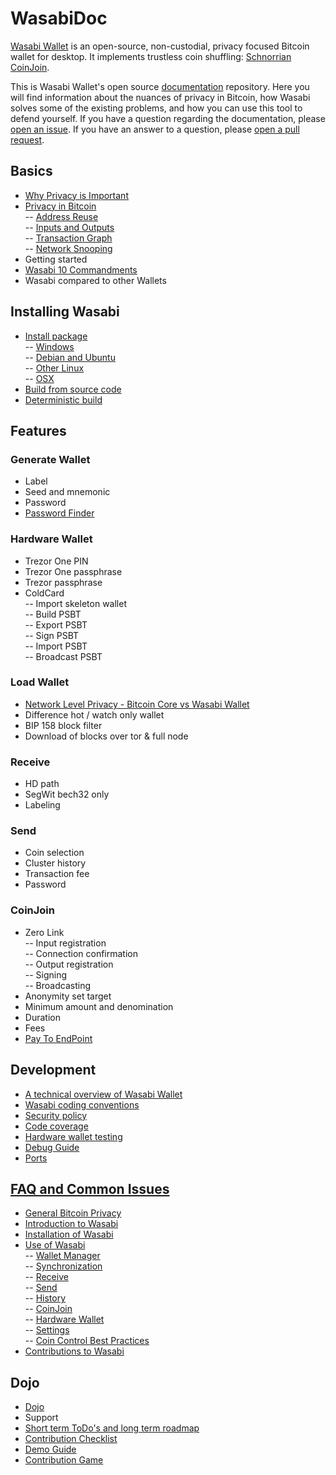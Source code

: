# WasabiDoc

[Wasabi Wallet](https://wasabiwallet.io) is an open-source, non-custodial, privacy focused Bitcoin wallet for desktop.
It implements trustless coin shuffling: [Schnorrian CoinJoin](https://github.com/nopara73/ZeroLink/).

This is Wasabi Wallet's open source [documentation](https://docs.wasabiwallet.io) repository.
Here you will find information about the nuances of privacy in Bitcoin, how Wasabi solves some of the existing problems, and how you can use this tool to defend yourself.
If you have a question regarding the documentation, please [open an issue](https://github.com/zkSNACKs/WasabiDoc/issues).
If you have an answer to a question, please [open a pull request](https://github.com/zkSNACKs/WasabiDoc/pulls).


## Basics

- [Why Privacy is Important](why-wasabi/WhyPrivacyImportant.md)
- [Privacy in Bitcoin](why-wasabi/BitcoinPrivacy.md) </br>
  -- [Address Reuse](why-wasabi/BitcoinPrivacy.md#address-reuse) </br>
  -- [Inputs and Outputs](why-wasabi/BitcoinPrivacy.md#inputs-and-outputs) </br>
  -- [Transaction Graph](why-wasabi/BitcoinPrivacy.md#transaction-graph) </br>
  -- [Network Snooping](why-wasabi/BitcoinPrivacy.md#network-snooping) </br>
- Getting started
- [Wasabi 10 Commandments](why-wasabi/10Commandments.md)
- Wasabi compared to other Wallets

## Installing Wasabi

- [Install package](using-wasabi/InstallPackage.md) </br>
  -- [Windows](using-wasabi/InstallPackage.md#windows) </br>
  -- [Debian and Ubuntu](using-wasabi/InstallPackage.md#debian-and-ubuntu) </br>
  -- [Other Linux](using-wasabi/InstallPackage.md#other-linux) </br>
  -- [OSX](using-wasabi/InstallPackage.md#osx) </br>
- [Build from source code](using-wasabi/BuildSource.md)
- [Deterministic build](using-wasabi/DeterministicBuild.md)

## Features 

### Generate Wallet
- Label
- Seed and mnemonic
- Password
- [Password Finder](using-wasabi/PasswordFinder.md)

### Hardware Wallet
- Trezor One PIN
- Trezor One passphrase
- Trezor passphrase
- ColdCard </br>
-- Import skeleton wallet </br>
-- Build PSBT </br>
-- Export PSBT </br>
-- Sign PSBT </br>
-- Import PSBT </br>
-- Broadcast PSBT </br>

### Load Wallet
- [Network Level Privacy - Bitcoin Core vs Wasabi Wallet](using-wasabi/NetworkLevelPrivacy.md)
- Difference hot / watch only wallet
- BIP 158 block filter
- Download of blocks over tor & full node

### Receive
- HD path
- SegWit bech32 only
- Labeling

### Send
- Coin selection
- Cluster history
- Transaction fee
- Password

### CoinJoin
- Zero Link </br>
-- Input registration </br>
-- Connection confirmation </br>
-- Output registration </br>
-- Signing </br>
-- Broadcasting </br>
- Anonymity set target
- Minimum amount and denomination
- Duration
- Fees
- [Pay To EndPoint](using-wasabi/PayToEndPoint.md)


## Development

- [A technical overview of Wasabi Wallet](building-wasabi/TechnicalOverview.md)
- [Wasabi coding conventions](building-wasabi/CodingConventions.md)
- [Security policy](building-wasabi/Security.md)
- [Code coverage](building-wasabi/CodeCoverage.md)
- [Hardware wallet testing](building-wasabi/HardwareWalletTestingGuide.md)
- [Debug Guide](building-wasabi/HowToDebug.md)
- [Ports](building-wasabi/Ports.md)

## [FAQ and Common Issues](/docs/FAQ/README.md#frequently-asked-questions-about-wasabi-wallet)

- [General Bitcoin Privacy](/docs/FAQ/FAQ-GeneralBitcoinPrivacy.md)
- [Introduction to Wasabi](/docs/FAQ/FAQ-Introduction.md)
- [Installation of Wasabi](/docs/FAQ/FAQ-Installation.md)
- [Use of Wasabi](/docs/FAQ/FAQ-UseWasabi.md) </br>
  -- [Wallet Manager](/docs/FAQ/FAQ-UseWasabi.md#wallet-manager) </br>
  -- [Synchronization](/docs/FAQ/FAQ-UseWasabi.md#synchronization) </br>
  -- [Receive](/docs/FAQ/FAQ-UseWasabi.md#receive) </br>
  -- [Send](/docs/FAQ/FAQ-UseWasabi.md#send) </br>
  -- [History](/docs/FAQ/FAQ-UseWasabi.md#history) </br>
  -- [CoinJoin](/docs/FAQ/FAQ-UseWasabi.md#coinjoin) </br>
  -- [Hardware Wallet](/docs/FAQ/FAQ-UseWasabi.md#hardware-wallet) </br>
  -- [Settings](/docs/FAQ/FAQ-UseWasabi.md#settings) </br>
  -- [Coin Control Best Practices](/docs/FAQ/FAQ-UseWasabi.md#coin-control-best-practices) </br>
- [Contributions to Wasabi](/docs/FAQ/FAQ-Contribution.md)

## Dojo

- [Dojo](building-wasabi/Dojo.md)
- Support
- [Short term ToDo's and long term roadmap](building-wasabi/ToDo.md)
- [Contribution Checklist](building-wasabi/ContributionChecklist.md)
- [Demo Guide](building-wasabi/DemoGuide.md)
- [Contribution Game](building-wasabi/ContributionGame.md)
